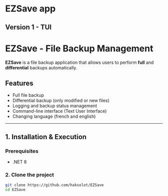 # EZSave app
## Version 1 - TUI

#  EZSave - File Backup Management

**EZSave** is a file backup application that allows users to perform **full** and **differential** backups automatically.  

## Features  
- Full file backup
- Differential backup (only modified or new files)  
- Logging and backup status management  
- Command-line interface (Text User Interface)
- Changing language (french and english)  

---

## 1. Installation & Execution  

### Prerequisites  
- .NET 8  


### 2. Clone the project  
```bash
git clone https://github.com/haksolot/EZSave
cd EZSave

